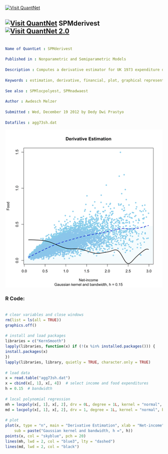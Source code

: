 
[<img src="https://github.com/QuantLet/Styleguide-and-FAQ/blob/master/pictures/banner.png" width="888" alt="Visit QuantNet">](http://quantlet.de/)

## [<img src="https://github.com/QuantLet/Styleguide-and-FAQ/blob/master/pictures/qloqo.png" alt="Visit QuantNet">](http://quantlet.de/) **SPMderivest** [<img src="https://github.com/QuantLet/Styleguide-and-FAQ/blob/master/pictures/QN2.png" width="60" alt="Visit QuantNet 2.0">](http://quantlet.de/)

```yaml

Name of QuantLet : SPMderivest

Published in : Nonparametric and Semiparametric Models

Description : Computes a derivative estimator for UK 1973 expenditure data.

Keywords : estimation, derivative, financial, plot, graphical representation, data visualization

See also : SPMlocpolyest, SPMnadwaest

Author : Awdesch Melzer

Submitted : Wed, December 19 2012 by Dedy Dwi Prastyo

Datafiles : agg73sh.dat

```

![Picture1](SPMderivest-1.png)


### R Code:
```r

# clear variables and close windows
rm(list = ls(all = TRUE))
graphics.off()

# install and load packages
libraries = c("KernSmooth")
lapply(libraries, function(x) if (!(x %in% installed.packages())) {
install.packages(x)
})
lapply(libraries, library, quietly = TRUE, character.only = TRUE)

# load data
x = read.table("agg73sh.dat")
x = cbind(x[, 1], x[, 4])  # select income and food expenditures
h = 0.15  # bandwidth

# local polynomial regression
mh = locpoly(x[, 1], x[, 2], drv = 0L, degree = 1L, kernel = "normal", bandwidth = h)
md = locpoly(x[, 1], x[, 2], drv = 1, degree = 1L, kernel = "normal", bandwidth = h)

# plot
plot(x, type = "n", main = "Derivative Estimation", xlab = "Net-income", ylab = "Food", 
    sub = paste("Gaussian kernel and bandwidth, h =", h))
points(x, col = "skyblue", pch = 20)
lines(mh, lwd = 2, col = "blue3", lty = "dashed")
lines(md, lwd = 2, col = "black")

```
